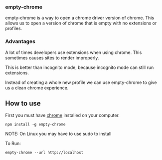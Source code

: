### empty-chrome

empty-chrome is a way to open a chrome driver version of chrome. This allows
us to open a version of chrome that is empty with no extensions or profiles.

### Advantages

A lot of times developers use extensions when using chrome. This sometimes
causes sites to render improperly.

This is better than incognito mode, because incognito mode can still run
extensions.

Instead of creating a whole new profile we can use empty-chrome to give us a
clean chrome experience.

## How to use
First you must have [chrome](https://www.google.com/chrome/browser/desktop/) installed on your computer.

```
npm install -g empty-chrome
```
NOTE: On Linux you may have to use sudo to install

To Run:
```
empty-chrome --url http://localhost
```
